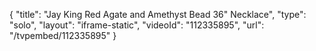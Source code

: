 {
    "title": "Jay King Red Agate and Amethyst Bead 36\" Necklace",
    "type": "solo",
    "layout": "iframe-static",
    "videoId": "112335895",
    "url": "\/tvpembed\/112335895"
}